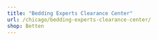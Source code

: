 ```yaml
---
title: "Bedding Experts Clearance Center"
url: /chicago/bedding-experts-clearance-center/
shop: Betten
---
```

